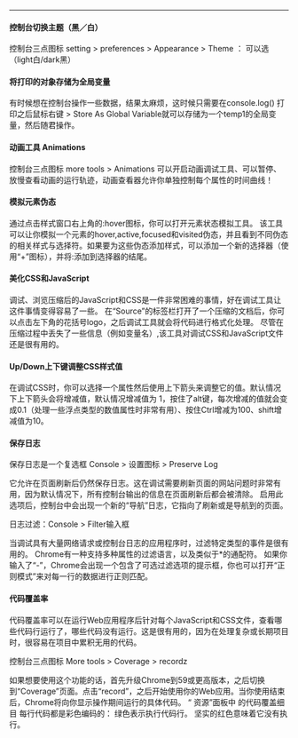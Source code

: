 ---
#### 控制台切换主题（黑／白）

控制台三点图标  setting > preferences > Appearance > Theme ： 可以选（light白/dark黑）

#### 将打印的对象存储为全局变量
    
有时候想在控制台操作一些数据，结果太麻烦，这时候只需要在console.log() 打印之后鼠标右键 > Store As Global Variable就可以存储为一个temp1的全局变量，然后随君操作。

#### 动画工具 Animations

控制台三点图标 more tools > Animations 可以开启动画调试工具、可以暂停、放慢查看动画的运行轨迹，动画查看器允许你单独控制每个属性的时间曲线！

#### 模拟元素伪态

通过点击样式窗口右上角的:hover图标，你可以打开元素状态模拟工具。
该工具可以让你模拟一个元素的hover,active,focused和visited伪态，并且看到不同伪态的相关样式与选择符。如果要为这些伪态添加样式，可以添加一个新的选择器（使用“+”图标），并将:添加到选择器的结尾。

#### 美化CSS和JavaScript

调试、浏览压缩后的JavaScript和CSS是一件非常困难的事情，好在调试工具让这件事情变得容易了一些。
在“Source”的标签栏打开了一个压缩的文档后，你可以点击左下角的花括号logo，之后调试工具就会将代码进行格式化处理。
尽管在压缩过程中丢失了一些信息（例如变量名）,该工具对调试CSS和JavaScript文件还是很有用的。

#### Up/Down上下键调整CSS样式值

在调试CSS时，你可以选择一个属性然后使用上下箭头来调整它的值。默认情况下上下箭头会将增减值，默认情况增减值为 1，按住了alt键，每次增减的值就会变成0.1（处理一些浮点类型的数值属性时非常有用）、按住Ctrl增减为100、shift增减值为10。

#### 保存日志

保存日志是一个复选框 Console > 设置图标 > Preserve Log

它允许在页面刷新后仍然保存日志。这在调试需要刷新页面的网站问题时非常有用，因为默认情况下，所有控制台输出的信息在页面刷新后都会被清除。
启用此选项后，控制台中会出现一个新的“导航”日志，它指向了刷新或是导航到的页面。

日志过滤：Console > Filter输入框

当调试具有大量网络请求或控制台日志的应用程序时，过滤特定类型的事件是很有用的。
Chrome有一种支持多种属性的过滤语言，以及类似于*的通配符。
如果你输入了“-”，Chrome会出现一个包含了可选过滤选项的提示框，你也可以打开“正则模式”来对每一行的数据进行正则匹配。

#### 代码覆盖率

代码覆盖率可以在运行Web应用程序后针对每个JavaScript和CSS文件，查看哪些代码行运行了，哪些代码没有运行。这是很有用的，因为在处理复杂或长期项目时，很容易在项目中累积无用的代码。
    
控制台三点图标 More tools > Coverage > recordz

如果想要使用这个功能的话，首先升级Chrome到59或更高版本，之后切换到“Coverage”页面。点击“record”，之后开始使用你的Web应用。当你使用结束后，Chrome将向你显示操作期间运行的具体代码。
    “ 资源”面板中 的代码覆盖细目
每行代码都是彩色编码的：
绿色表示执行代码行。
坚实的红色意味着它没有执行。
